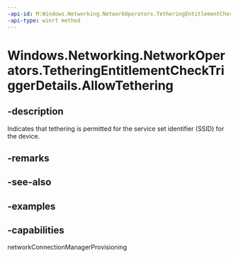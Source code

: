 ```yaml
---
-api-id: M:Windows.Networking.NetworkOperators.TetheringEntitlementCheckTriggerDetails.AllowTethering
-api-type: winrt method
---
```


<!-- Method syntax.
public void TetheringEntitlementCheckTriggerDetails.AllowTethering()
-->

# Windows.Networking.NetworkOperators.TetheringEntitlementCheckTriggerDetails.AllowTethering

## -description
Indicates that tethering is permitted for the service set identifier (SSID) for the device.

## -remarks

## -see-also

## -examples

## -capabilities
networkConnectionManagerProvisioning
